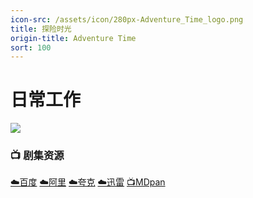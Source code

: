 ```yaml
---
icon-src: /assets/icon/280px-Adventure_Time_logo.png
title: 探险时光
origin-title: Adventure Time
sort: 100
---
```

# 日常工作

![](/assets/image/adventure-time.jpeg)

### 📺 剧集资源

[☁️百度](https://pan.baidu.com/s/1l11uebKjdDsZaCQLDblFBg?pwd=qwyz) [☁️阿里](https://www.alipan.com/s/bqtwvUc7oCX) [☁️夸克](https://pan.quark.cn/s/a43a5b8f141d) [☁️迅雷](、https://pan.xunlei.com/s/VOPVQ5UO1dckpi3HngYW4JoiA1?pwd=sxwq#) [📺MDpan](https://pan.mdsub.top/%E6%8E%A2%E9%99%A9%E6%97%B6%E5%85%89)